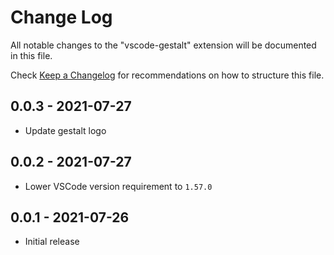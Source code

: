 # Change Log

All notable changes to the "vscode-gestalt" extension will be documented in this file.

Check [Keep a Changelog](http://keepachangelog.com/) for recommendations on how to structure this file.

## 0.0.3 - 2021-07-27

- Update gestalt logo

## 0.0.2 - 2021-07-27

- Lower VSCode version requirement to `1.57.0`

## 0.0.1 - 2021-07-26

- Initial release
